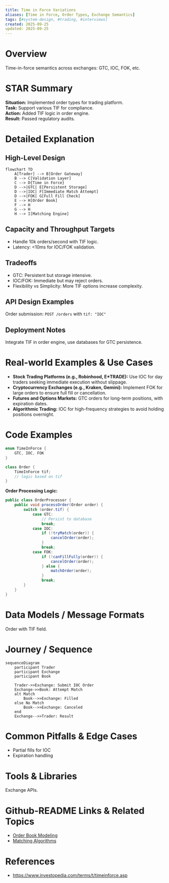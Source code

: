 ```yaml
---
title: Time in Force Variations
aliases: [Time in Force, Order Types, Exchange Semantics]
tags: [#system-design, #trading, #interviews]
created: 2025-09-25
updated: 2025-09-25
---
```


# Overview

Time-in-force semantics across exchanges: GTC, IOC, FOK, etc.

# STAR Summary

**Situation:** Implemented order types for trading platform.  
**Task:** Support various TIF for compliance.  
**Action:** Added TIF logic in order engine.  
**Result:** Passed regulatory audits.

# Detailed Explanation

## High-Level Design

```mermaid
flowchart TD
    A[Trader] --> B[Order Gateway]
    B --> C[Validation Layer]
    C --> D{Time in Force}
    D -->|GTC| E[Persistent Storage]
    D -->|IOC| F[Immediate Match Attempt]
    D -->|FOK| G[Full Fill Check]
    E --> H[Order Book]
    F --> H
    G --> H
    H --> I[Matching Engine]
```

## Capacity and Throughput Targets

- Handle 10k orders/second with TIF logic.
- Latency: <10ms for IOC/FOK validation.

## Tradeoffs

- GTC: Persistent but storage intensive.
- IOC/FOK: Immediate but may reject orders.
- Flexibility vs Simplicity: More TIF options increase complexity.

## API Design Examples

Order submission: `POST /orders` with `tif: "IOC"`

## Deployment Notes

Integrate TIF in order engine, use databases for GTC persistence.

# Real-world Examples & Use Cases

- **Stock Trading Platforms (e.g., Robinhood, E*TRADE):** Use IOC for day traders seeking immediate execution without slippage.
- **Cryptocurrency Exchanges (e.g., Kraken, Gemini):** Implement FOK for large orders to ensure full fill or cancellation.
- **Futures and Options Markets:** GTC orders for long-term positions, with expiration dates.
- **Algorithmic Trading:** IOC for high-frequency strategies to avoid holding positions overnight.

# Code Examples

```java
enum TimeInForce {
    GTC, IOC, FOK
}

class Order {
    TimeInForce tif;
    // logic based on tif
}
```

**Order Processing Logic:**

```java
public class OrderProcessor {
    public void processOrder(Order order) {
        switch (order.tif) {
            case GTC:
                // Persist to database
                break;
            case IOC:
                if (!tryMatch(order)) {
                    cancelOrder(order);
                }
                break;
            case FOK:
                if (!canFillFully(order)) {
                    cancelOrder(order);
                } else {
                    matchOrder(order);
                }
                break;
        }
    }
}
```

# Data Models / Message Formats

Order with TIF field.

# Journey / Sequence

```mermaid
sequenceDiagram
    participant Trader
    participant Exchange
    participant Book

    Trader->>Exchange: Submit IOC Order
    Exchange->>Book: Attempt Match
    alt Match
        Book-->>Exchange: Filled
    else No Match
        Book-->>Exchange: Canceled
    end
    Exchange-->>Trader: Result
```

# Common Pitfalls & Edge Cases

- Partial fills for IOC  
- Expiration handling

# Tools & Libraries

Exchange APIs.

# Github-README Links & Related Topics

- [Order Book Modeling](algorithms/order-book-modeling/README.md)
- [Matching Algorithms](algorithms/matching-algorithms/README.md)

# References

- https://www.investopedia.com/terms/t/timeinforce.asp